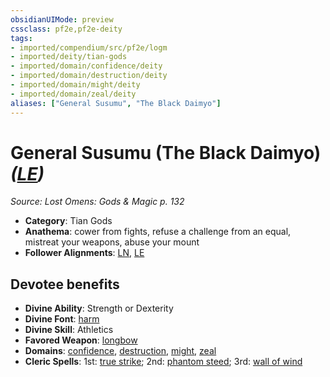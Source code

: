 ```yaml
---
obsidianUIMode: preview
cssclass: pf2e,pf2e-deity
tags:
- imported/compendium/src/pf2e/logm
- imported/deity/tian-gods
- imported/domain/confidence/deity
- imported/domain/destruction/deity
- imported/domain/might/deity
- imported/domain/zeal/deity
aliases: ["General Susumu", "The Black Daimyo"]
---
```

# General Susumu (The Black Daimyo) *([LE](lawful-evil-b1.md))*  
*Source: Lost Omens: Gods & Magic p. 132*  

- **Category**: Tian Gods
- **Anathema**: cower from fights, refuse a challenge from an equal, mistreat your weapons, abuse your mount
- **Follower Alignments**: [LN](lawful-neutral-b1.md), [LE](lawful-evil-b1.md)

## Devotee benefits

- **Divine Ability**: Strength or Dexterity
- **Divine Font**: [harm](../../spells/harm.md)
- **Divine Skill**: Athletics
- **Favored Weapon**: [longbow](../../equipment/items/longbow.md)
- **Domains**: [confidence](../domains.md#Confidence), [destruction](../domains.md#Destruction), [might](../domains.md#Might), [zeal](../domains.md#Zeal)
- **Cleric Spells**: 1st: [true strike](../../spells/true-strike.md); 2nd: [phantom steed](../../spells/phantom-steed.md); 3rd: [wall of wind](../../spells/wall-of-wind.md)